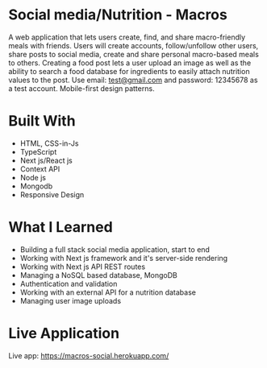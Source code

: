 # **Social media/Nutrition - Macros**
A web application that lets users create, find, and share macro-friendly meals with friends. Users will create accounts, follow/unfollow other users, share posts to social media, create and share personal macro-based meals to others. Creating a food post lets a user upload an image as well as the ability to search a food database for ingredients to easily attach nutrition values to the post. Use email: test@gmail.com and password: 12345678 as a test account. Mobile-first design patterns. 

# **Built With**
- HTML, CSS-in-Js
- TypeScript
- Next js/React js
- Context API
- Node js 
- Mongodb 
- Responsive Design

# **What I Learned**
- Building a full stack social media application, start to end
- Working with Next js framework and it's server-side rendering
- Working with Next js API REST routes 
- Managing a NoSQL based database, MongoDB 
- Authentication and validation
- Working with an external API for a nutrition database
- Managing user image uploads 


# **Live Application**
Live app: https://macros-social.herokuapp.com/